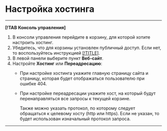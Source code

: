 # Настройка хостинга

---

**[!TAB Консоль управления]**

1. В консоли управления перейдите в корзину, для которой хотите настроить хостинг.
2. Убедитесь, что для корзины установлен публичный доступ. Если нет, то воспользуйтесь инструкцией [[!TITLE]](../operations/security/bucket-availability.md).
1. В левой панели выберите пункт **Веб-сайт**. 
2. Настройте **Хостинг** или **Переадресацию**:
    - При настройке хостинга укажите главную страницу сайта и страницу, которая будет отображаться пользователю при ошибке 404.
    - При настройке переадресации укажите хост, на который будут перенаправляться все запросы к текущей корзине.
        
        Также можно указать протокол, по которому следует обращаться к целевому хосту (http или https). Если не указан, то будет использован изначальный протокол запроса.

---
